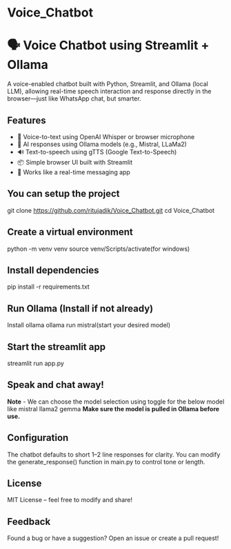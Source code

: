 # Voice_Chatbot
# 🗣️ Voice Chatbot using Streamlit + Ollama
A voice-enabled chatbot built with Python, Streamlit, and Ollama (local LLM), allowing real-time speech interaction and response directly in the browser—just like WhatsApp chat, but smarter.
## Features
- 🎤 Voice-to-text using OpenAI Whisper or browser microphone
- 🤖 AI responses using Ollama models (e.g., Mistral, LLaMa2)
- 🔊 Text-to-speech using gTTS (Google Text-to-Speech)
- 📦 Simple browser UI built with Streamlit
- 📱 Works like a real-time messaging app

## You can setup the project
 git clone https://github.com/ritujadik/Voice_Chatbot.git
cd Voice_Chatbot
## Create a virtual environment
python -m venv venv
source venv/Scripts/activate(for windows)
## Install dependencies
pip install -r requirements.txt

## Run Ollama (Install if not already)
Install ollama
ollama run mistral(start your desired model)

## Start the streamlit app
streamlit run app.py

## Speak and chat away!

**Note** - We can choose the model selection using toggle for the below model like
mistral
llama2
gemma
**Make sure the model is pulled in Ollama before use.**
## Configuration
The chatbot defaults to short 1–2 line responses for clarity. You can modify the generate_response() function in main.py to control tone or length.
## License
MIT License – feel free to modify and share!
## Feedback
Found a bug or have a suggestion? Open an issue or create a pull request!


